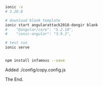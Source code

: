 ```bash
ionic -v
# 3.20.0

# download blank template
ionic start angularattack2018-dongir blank
#    "@angular/core": "5.2.10",
#    "ionic-angular": "3.9.2",

# test run
ionic serve


npm install infamous --save
```

Added ./config/copy.config.js

The End.





